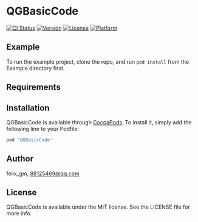 # QGBasicCode

[![CI Status](https://img.shields.io/travis/felix_gm/QGBasicCode.svg?style=flat)](https://travis-ci.org/felix_gm/QGBasicCode)
[![Version](https://img.shields.io/cocoapods/v/QGBasicCode.svg?style=flat)](https://cocoapods.org/pods/QGBasicCode)
[![License](https://img.shields.io/cocoapods/l/QGBasicCode.svg?style=flat)](https://cocoapods.org/pods/QGBasicCode)
[![Platform](https://img.shields.io/cocoapods/p/QGBasicCode.svg?style=flat)](https://cocoapods.org/pods/QGBasicCode)

## Example

To run the example project, clone the repo, and run `pod install` from the Example directory first.

## Requirements

## Installation

QGBasicCode is available through [CocoaPods](https://cocoapods.org). To install
it, simply add the following line to your Podfile:

```ruby
pod 'QGBasicCode'
```

## Author

felix_gm, 88125469@qq.com

## License

QGBasicCode is available under the MIT license. See the LICENSE file for more info.
